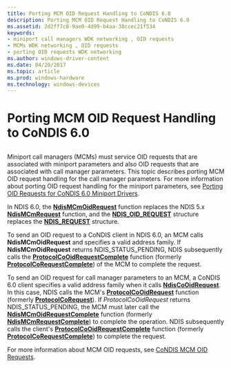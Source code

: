 ```yaml
---
title: Porting MCM OID Request Handling to CoNDIS 6.0
description: Porting MCM OID Request Handling to CoNDIS 6.0
ms.assetid: 2d2ff7c8-9ae0-4d99-b4aa-38ccec21f534
keywords:
- miniport call managers WDK networking , OID requests
- MCMs WDK networking , OID requests
- porting OID requests WDK networking
ms.author: windows-driver-content
ms.date: 04/20/2017
ms.topic: article
ms.prod: windows-hardware
ms.technology: windows-devices
---
```


# Porting MCM OID Request Handling to CoNDIS 6.0


## <a href="" id="ddk-porting-protocol-driver-oid-request-handling-to-condis-6-0-nd"></a>


Miniport call managers (MCMs) must service OID requests that are associated with miniport parameters and also OID requests that are associated with call manager parameters. This topic describes porting MCM OID request handling for the call manager parameters. For more information about porting OID request handling for the miniport parameters, see [Porting OID Requests for CoNDIS 6.0 Miniport Drivers](porting-oid-requests-for-condis-6-0-miniport-drivers.md).

In NDIS 6.0, the [**NdisMCmOidRequest**](https://msdn.microsoft.com/library/windows/hardware/ff563548) function replaces the NDIS 5.x [**NdisMCmRequest**](https://msdn.microsoft.com/library/windows/hardware/ff553438) function, and the [**NDIS\_OID\_REQUEST**](https://msdn.microsoft.com/library/windows/hardware/ff566710) structure replaces the [**NDIS\_REQUEST**](https://msdn.microsoft.com/library/windows/hardware/ff557179) structure.

To send an OID request to a CoNDIS client in NDIS 6.0, an MCM calls **NdisMCmOidRequest** and specifies a valid address family. If **NdisMCmOidRequest** returns NDIS\_STATUS\_PENDING, NDIS subsequently calls the [**ProtocolCoOidRequestComplete**](https://msdn.microsoft.com/library/windows/hardware/ff570255) function (formerly [**ProtocolCoRequestComplete**](https://msdn.microsoft.com/library/windows/hardware/ff563227)) of the MCM to complete the request.

To send an OID request for call manager parameters to an MCM, a CoNDIS 6.0 client specifies a valid address family when it calls [**NdisCoOidRequest**](https://msdn.microsoft.com/library/windows/hardware/ff561711). In this case, NDIS calls the MCM's [**ProtocolCoOidRequest**](https://msdn.microsoft.com/library/windows/hardware/ff570254) function (formerly [**ProtocolCoRequest**](https://msdn.microsoft.com/library/windows/hardware/ff563225)). If *ProtocolCoOidRequest* returns NDIS\_STATUS\_PENDING, the MCM must later call the [**NdisMCmOidRequestComplete**](https://msdn.microsoft.com/library/windows/hardware/ff563551) function (formerly [**NdisMCmRequestComplete**](https://msdn.microsoft.com/library/windows/hardware/ff553443)) to complete the operation. NDIS subsequently calls the client's [**ProtocolCoOidRequestComplete**](https://msdn.microsoft.com/library/windows/hardware/ff570255) function (formerly [**ProtocolCoRequestComplete**](https://msdn.microsoft.com/library/windows/hardware/ff563227)) to complete the request.

For more information about MCM OID requests, see [CoNDIS MCM OID Requests](condis-mcm-oid-requests.md).

 

 





